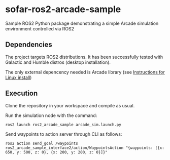 # sofar-ros2-arcade-sample
Sample ROS2 Python package demonstrating a simple Arcade simulation environment controlled via ROS2

## Dependencies

The project targets ROS2 distributions. It has been successfully tested with Galactic and Humble distros (desktop installation).

The only external depencency needed is Arcade library (see [Instructions for Linux install](https://api.arcade.academy/en/latest/install/linux.html))

## Execution

Clone the repository in your workspace and compile as usual.

Run the simulation node with the command:

```ros2 launch ros2_arcade_sample arcade_sim.launch.py```

Send waypoints to action server through CLI as follows:

```ros2 action send_goal /waypoints ros2_arcade_sample_interface2/action/WaypointsAction "{waypoints: [{x: 650, y: 500, z: 0}, {x: 200, y: 200, z: 0}]}"```

